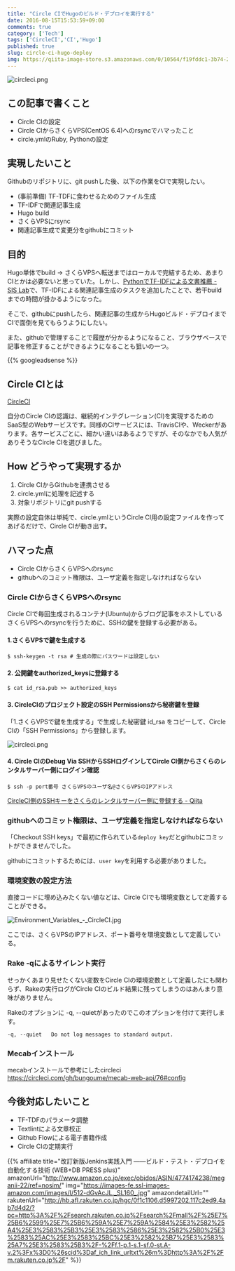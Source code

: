 ```yaml
---
title: "Circle CIでHugoのビルド・デプロイを実行する"
date: 2016-08-15T15:53:59+09:00
comments: true
category: ['Tech']
tags: ['CircleCI','CI','Hugo']
published: true
slug: circle-ci-hugo-deploy
img: https://qiita-image-store.s3.amazonaws.com/0/10564/f19fddc1-3b74-2798-9e5a-fa4fa1ce03fb.png
---
```


![circleci.png](https://qiita-image-store.s3.amazonaws.com/0/10564/f19fddc1-3b74-2798-9e5a-fa4fa1ce03fb.png "circleci.png")



## この記事で書くこと

- Circle CIの設定
- Circle CIからさくらVPS(CentOS 6.4)へのrsyncでハマったこと
- circle.ymlのRuby, Pythonの設定


## 実現したいこと

Githubのリポジトリに、git pushした後、以下の作業をCIで実現したい。

- (事前準備) TF-TDFに食わせるためのファイル生成
- TF-IDFで関連記事生成
- Hugo build
- さくらVPSにrsync
- 関連記事生成で変更分をgithubにコミット


## 目的

Hugo単体でbuild -> さくらVPSへ転送まではローカルで完結するため、あまりCIとかは必要ないと思っていた。しかし、[PythonでTF\-IDFによる文書推薦 \- SIS Lab](https://meganii.com/blog/2016/08/13/tf-idf-recommendation/)で、TF-IDFによる関連記事生成のタスクを追加したことで、若干buildまでの時間が掛かるようになった。

そこで、githubにpushしたら、関連記事の生成からHugoビルド・デブロイまでCIで面倒を見てもらうようにしたい。

また、githubで管理することで履歴が分かるようになること、ブラウザベースで記事を修正することができるようになることも狙いの一つ。

{{% googleadsense %}}


## Circle CIとは

[CircleCI](https://circleci.com/)

自分のCircle CIの認識は、継続的インテグレーション(CI)を実現するためのSaaS型のWebサービスです。同様のCIサービスには、TravisCIや、Weckerがあります。各サービスごとに、細かい違いはあるようですが、そのなかでも人気がありそうなCircle CIを選びました。

## How どうやって実現するか

1. Circle CIからGithubを連携させる
2. circle.ymlに処理を記述する
3. 対象リポジトリにgit pushする

実際の設定自体は単純で、circle.ymlというCircle CI用の設定ファイルを作ってあげるだけで、Circle CIが動き出す。

## ハマった点

- Circle CIからさくらVPSへのrsync
- githubへのコミット権限は、ユーザ定義を指定しなければならない


### Circle CIからさくらVPSへのrsync

Circle CIで毎回生成されるコンテナ(Ubuntu)からブログ記事をホストしているさくらVPSへのrsyncを行うために、SSHの鍵を登録する必要がある。

#### 1.さくらVPSで鍵を生成する

```
$ ssh-keygen -t rsa # 生成の際にパスワードは設定しない
```

#### 2. 公開鍵をauthorized_keysに登録する

```
$ cat id_rsa.pub >> authorized_keys
```

#### 3. CircleCIのプロジェクト設定のSSH Permissionsから秘密鍵を登録

「1.さくらVPSで鍵を生成する」で生成した秘密鍵 id_rsa をコピーして、Circle CIの「SSH Permissions」から登録します。

![circleci.png](https://farm8.staticflickr.com/7648/28936345722_c7fc15ee85_z.jpg "circleci.png")


#### 4. Circle CIのDebug Via SSHからSSHログインしてCircle CI側からさくらのレンタルサーバー側にログイン確認

```
$ ssh -p port番号 さくらVPSのユーザ名@さくらVPSのIPアドレス
```

[CircleCI側のSSHキーをさくらのレンタルサーバー側に登録する \- Qiita](http://qiita.com/ANTON072/items/fbcbca9fa440b391044b)


### githubへのコミット権限は、ユーザ定義を指定しなければならない

「Checkout SSH keys」で最初に作られている`deploy key`だとgithubにコミットができませんでした。

githubにコミットするためには、`user key`を利用する必要がありました。


### 環境変数の設定方法

直接コードに埋め込みたくない値などは、Circle CIでも環境変数として定義することができる。

![Environment_Variables_-_CircleCI.jpg](https://qiita-image-store.s3.amazonaws.com/0/10564/5ef1449c-1b31-64cc-bc5e-0ebc1609c91b.jpeg "Environment_Variables_-_CircleCI.jpg")

ここでは、さくらVPSのIPアドレス、ポート番号を環境変数として定義している。


### Rake -qによるサイレント実行

せっかくあまり見せたくない変数をCircle CIの環境変数として定義したにも関わらず、Rakeの実行ログがCircle CIのビルド結果に残ってしまうのはあんまり意味がありません。

Rakeのオプションに -q, --quietがあったのでこのオプションを付けて実行します。

```
-q, --quiet   Do not log messages to standard output.
```



### Mecabインストール

mecabインストールで参考にしたcircleci
https://circleci.com/gh/bungoume/mecab-web-api/76#config


## 今後対応したいこと

- TF-TDFのパラメータ調整
- Textlintによる文章校正
- Github Flowによる電子書籍作成
- Circle CIの定期実行


{{% affiliate title="改訂新版Jenkins実践入門 ――ビルド・テスト・デプロイを自動化する技術 (WEB+DB PRESS plus)" amazonUrl="http://www.amazon.co.jp/exec/obidos/ASIN/4774174238/meganii-22/ref=nosim/" img="https://images-fe.ssl-images-amazon.com/images/I/512-dGvAcJL._SL160_.jpg" amazondetailUrl="" rakutenUrl="http://hb.afl.rakuten.co.jp/hgc/0f1c1106.d5997202.117c2ed9.4ab7d4d2/?pc=http%3A%2F%2Fsearch.rakuten.co.jp%2Fsearch%2Fmall%2F%25E7%25B6%2599%25E7%25B6%259A%25E7%259A%2584%25E3%2582%25A4%25E3%2583%25B3%25E3%2583%2586%25E3%2582%25B0%25E3%2583%25AC%25E3%2583%25BC%25E3%2582%25B7%25E3%2583%25A7%25E3%2583%25B3%2F-%2Ff.1-p.1-s.1-sf.0-st.A-v.2%3Fx%3D0%26scid%3Daf_ich_link_urltxt%26m%3Dhttp%3A%2F%2Fm.rakuten.co.jp%2F" %}}
